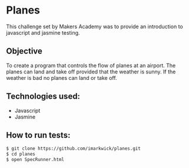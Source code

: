 # Planes

This challenge set by Makers Academy was to provide an introduction to javascript and jasmine testing.

## Objective

To create a program that controls the flow of planes at an airport. The planes can land and take off provided that the weather is sunny. If the weather is bad no planes can land or take off.

## Technologies used:

* Javascript
* Jasmine

## How to run tests:

```sh
$ git clone https://github.com/imarkwick/planes.git
$ cd planes
$ open SpecRunner.html
```